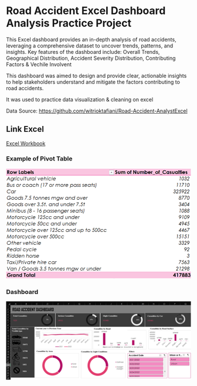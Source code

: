 # Road Accident Excel Dashboard Analysis Practice Project

This Excel dashboard provides an in-depth analysis of road accidents, leveraging a comprehensive dataset to uncover trends, patterns, and insights. Key features of the dashboard include: Overall Trends, Geographical Distribution, Accident Severity Distribution, Contributing Factors & Vechile Involvent

This dashboard was aimed to design and provide clear, actionable insights to help stakeholders understand and mitigate the factors contributing to road accidents.

It was used to practice data visualization & cleaning on excel

Data Source: https://github.com/witrioktafiani/Road-Accident-AnalystExcel

## Link Excel

[Excel Workbook](https://docs.google.com/spreadsheets/d/17LXwpI1XN-YQbXA8mNcf6v-lUGgYsoO1/edit?usp=drive_link&ouid=104849268117202364440&rtpof=true&sd=true)

### Example of Pivot Table 

![Pivot Table Example](PivotTable.png)

### Dashboard

![Dashboard](Dashboard.png)

